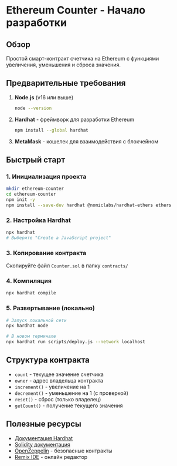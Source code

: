 # Ethereum Counter - Начало разработки

## Обзор

Простой смарт-контракт счетчика на Ethereum с функциями увеличения, уменьшения и сброса значения.

## Предварительные требования

1. **Node.js** (v16 или выше)
   ```bash
   node --version
   ```

2. **Hardhat** - фреймворк для разработки Ethereum
   ```bash
   npm install --global hardhat
   ```

3. **MetaMask** - кошелек для взаимодействия с блокчейном

## Быстрый старт

### 1. Инициализация проекта
```bash
mkdir ethereum-counter
cd ethereum-counter
npm init -y
npm install --save-dev hardhat @nomiclabs/hardhat-ethers ethers
```

### 2. Настройка Hardhat
```bash
npx hardhat
# Выберите "Create a JavaScript project"
```

### 3. Копирование контракта
Скопируйте файл `Counter.sol` в папку `contracts/`

### 4. Компиляция
```bash
npx hardhat compile
```

### 5. Развертывание (локально)
```bash
# Запуск локальной сети
npx hardhat node

# В новом терминале
npx hardhat run scripts/deploy.js --network localhost
```

## Структура контракта

- `count` - текущее значение счетчика
- `owner` - адрес владельца контракта
- `increment()` - увеличение на 1
- `decrement()` - уменьшение на 1 (с проверкой)
- `reset()` - сброс (только владелец)
- `getCount()` - получение текущего значения

## Полезные ресурсы

- [Документация Hardhat](https://hardhat.org/docs)
- [Solidity документация](https://docs.soliditylang.org/)
- [OpenZeppelin](https://openzeppelin.com/contracts/) - безопасные контракты
- [Remix IDE](https://remix.ethereum.org/) - онлайн редактор